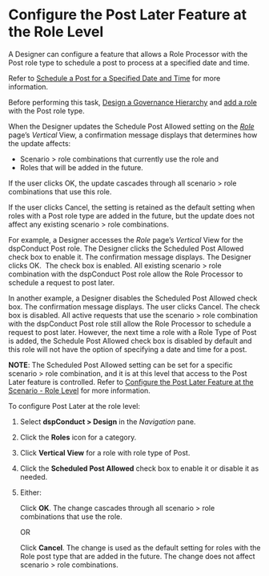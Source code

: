 # Configure the Post Later Feature at the Role Level

A Designer can configure a feature that allows a Role Processor with the
Post role type to schedule a post to process at a specified date and
time.

Refer to [Schedule a Post for a Specified Date and
Time](Post_a_Request.htm#Schedule_a_Post_for_a_Specified_Date_and_Time)
for more information.

Before performing this task, [Design a Governance
Hierarchy](dspConduct_Design_Process_Overview.htm) and [add a
role](Add_a_Role.htm) with the Post role type.

When the Designer updates the Schedule Post Allowed setting on the
<span style="font-style: italic;">[Role](../Page_Desc/Role_H_dspConduct.htm)</span>
page’s <span style="font-style: italic;">Vertical</span> View, a
confirmation message displays that determines how the update affects:

  - Scenario \> role combinations that currently use the role and
  - Roles that will be added in the future.

If the user clicks OK, the update cascades through all scenario \> role
combinations that use this role.

If the user clicks Cancel, the setting is retained as the default
setting when roles with a Post role type are added in the future, but
the update does not affect any existing scenario \> role combinations.

For example, a Designer accesses the
<span style="font-style: italic;">Role</span> page’s
<span style="font-style: italic;">Vertical</span> View for the
dspConduct Post role. The Designer clicks the Scheduled Post Allowed
check box to enable it. The confirmation message displays. The Designer
clicks OK.  The check box is enabled. All existing scenario \> role
combination with the dspConduct Post role allow the Role Processor to
schedule a request to post later.

In another example, a Designer disables the Scheduled Post Allowed check
box. The confirmation message displays. The user clicks Cancel. The
check box is disabled. All active requests that use the scenario \> role
combination with the dspConduct Post role still allow the Role Processor
to schedule a request to post later. However, the next time a role with
a Role Type of Post is added, the Schedule Post Allowed check box is
disabled by default and this role will not have the option of specifying
a date and time for a post.

**NOTE**: The Scheduled Post Allowed setting can be set for a specific
scenario \> role combination, and it is at this level that access to the
Post Later feature is controlled. Refer to [Configure the Post Later
Feature at the Scenario - Role
Level](Configure_the_Post_Later_Feature_at_the_Scenario_Role_Level.htm)
for more information.

To configure Post Later at the role level:

1.  Select <span style="font-weight: bold;">dspConduct \> Design</span>
    in the <span style="font-style: italic;">Navigation</span> pane.

2.  Click the <span style="font-weight: bold;">Roles</span> icon for a
    category.

3.  Click <span style="font-weight: bold;">Vertical View</span> for a
    role with role type of Post.

4.  Click the <span style="font-weight: bold;">Scheduled Post
    Allowed</span> check box to enable it or disable it as needed.

5.  Either:
    
    Click <span style="font-weight: bold;">OK</span>. The change
    cascades through all scenario \> role combinations that use the
    role.
    
    OR
    
    Click <span style="font-weight: bold;">Cancel</span>. The change is
    used as the default setting for roles with the Role post type that
    are added in the future. The change does not affect scenario \> role
    combinations.
